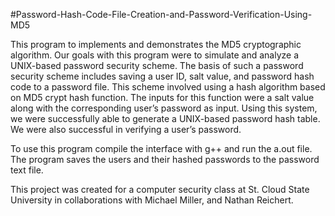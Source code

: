 #Password-Hash-Code-File-Creation-and-Password-Verification-Using-MD5

This program to implements and demonstrates the MD5 cryptographic algorithm. Our goals with this program were to simulate and analyze a UNIX-based password security scheme. The basis of such a password security scheme includes saving a user ID, salt value, and password hash code to a password file. This scheme involved using a hash algorithm based on MD5 crypt hash function. The inputs for this function were a salt value along with the corresponding user’s password as input. Using this system, we were successfully able to generate a UNIX-based password hash table. We were also successful in verifying a user’s password.

To use this program compile the interface with g++ and run the a.out file. The program saves the users and their hashed passwords to the password text file.

This project was created for a computer security class at St. Cloud State University in collaborations with Michael Miller, and Nathan Reichert.